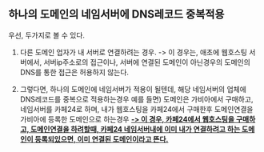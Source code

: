 ## 하나의 도메인의 네임서버에 DNS레코드 중복적용

우선, 두가지로 볼 수 있다.

1. 다른 도메인 업자가 내 서버로 연결하려는 경우.
    -> 이 경우는, 애초에 웹호스팅 서버에서, 서버ip주소로의 접근이나,
    서버에 연결된 도메인이 아닌경우의 도메인의 DNS를 통한 접근은 허용하지 않는다.
    
2. 그렇다면, 하나의 도메인에 네임서버가 적용이 될텐데, 해당 네임서버의 업체에 DNS레코드를 중복으로 적용하는경우
    예를 들면) 도메인은 가비아에서 구매하고, 네임서버를 카페24로 하며, 내가 웹호스팅을 카페24에서 구매한후 도메인연결을 가비아에 등록한 도메인으로 하는경우
    <u>**-> 이 경우, 카페24에서 웹호스팅을 구매하고, 도메인연결을 하려할때, 카페24 네임서버내에 이미 내가 연결하려고 하는
    도메인이 등록되있으면, 이미 연결된 도메인이라고 뜬다.**</u>